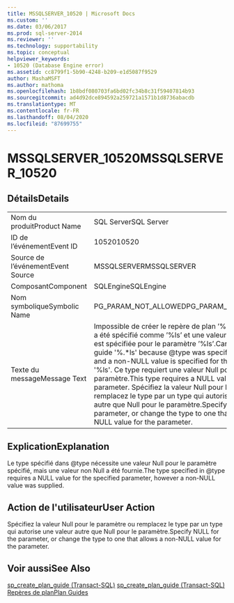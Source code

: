 ```yaml
---
title: MSSQLSERVER_10520 | Microsoft Docs
ms.custom: ''
ms.date: 03/06/2017
ms.prod: sql-server-2014
ms.reviewer: ''
ms.technology: supportability
ms.topic: conceptual
helpviewer_keywords:
- 10520 (Database Engine error)
ms.assetid: cc8799f1-5b90-4248-b209-e1d5087f9529
author: MashaMSFT
ms.author: mathoma
ms.openlocfilehash: 1b8bdf080703fa6bd02fc34b8c31f59407814b93
ms.sourcegitcommit: ad4d92dce894592a259721a1571b1d8736abacdb
ms.translationtype: MT
ms.contentlocale: fr-FR
ms.lasthandoff: 08/04/2020
ms.locfileid: "87699755"
---
```

# <a name="mssqlserver_10520"></a><span data-ttu-id="e969d-102">MSSQLSERVER_10520</span><span class="sxs-lookup"><span data-stu-id="e969d-102">MSSQLSERVER_10520</span></span>
    
## <a name="details"></a><span data-ttu-id="e969d-103">Détails</span><span class="sxs-lookup"><span data-stu-id="e969d-103">Details</span></span>  
  
|||  
|-|-|  
|<span data-ttu-id="e969d-104">Nom du produit</span><span class="sxs-lookup"><span data-stu-id="e969d-104">Product Name</span></span>|<span data-ttu-id="e969d-105">SQL Server</span><span class="sxs-lookup"><span data-stu-id="e969d-105">SQL Server</span></span>|  
|<span data-ttu-id="e969d-106">ID de l’événement</span><span class="sxs-lookup"><span data-stu-id="e969d-106">Event ID</span></span>|<span data-ttu-id="e969d-107">10520</span><span class="sxs-lookup"><span data-stu-id="e969d-107">10520</span></span>|  
|<span data-ttu-id="e969d-108">Source de l’événement</span><span class="sxs-lookup"><span data-stu-id="e969d-108">Event Source</span></span>|<span data-ttu-id="e969d-109">MSSQLSERVER</span><span class="sxs-lookup"><span data-stu-id="e969d-109">MSSQLSERVER</span></span>|  
|<span data-ttu-id="e969d-110">Composant</span><span class="sxs-lookup"><span data-stu-id="e969d-110">Component</span></span>|<span data-ttu-id="e969d-111">SQLEngine</span><span class="sxs-lookup"><span data-stu-id="e969d-111">SQLEngine</span></span>|  
|<span data-ttu-id="e969d-112">Nom symbolique</span><span class="sxs-lookup"><span data-stu-id="e969d-112">Symbolic Name</span></span>|<span data-ttu-id="e969d-113">PG_PARAM_NOT_ALLOWED</span><span class="sxs-lookup"><span data-stu-id="e969d-113">PG_PARAM_NOT_ALLOWED</span></span>|  
|<span data-ttu-id="e969d-114">Texte du message</span><span class="sxs-lookup"><span data-stu-id="e969d-114">Message Text</span></span>|<span data-ttu-id="e969d-115">Impossible de créer le repère de plan ’%.ls’, car @type a été spécifié comme ’%ls’ et une valeur autre que Null est spécifiée pour le paramètre ’%ls’.</span><span class="sxs-lookup"><span data-stu-id="e969d-115">Cannot create plan guide '%.\*ls' because @type was specified as '%ls' and a non-NULL value is specified for the parameter '%ls'.</span></span> <span data-ttu-id="e969d-116">Ce type requiert une valeur Null pour le paramètre.</span><span class="sxs-lookup"><span data-stu-id="e969d-116">This type requires a NULL value for the parameter.</span></span> <span data-ttu-id="e969d-117">Spécifiez la valeur Null pour le paramètre ou remplacez le type par un type qui autorise une valeur autre que Null pour le paramètre.</span><span class="sxs-lookup"><span data-stu-id="e969d-117">Specify NULL for the parameter, or change the type to one that allows a non-NULL value for the parameter.</span></span>|  
  
## <a name="explanation"></a><span data-ttu-id="e969d-118">Explication</span><span class="sxs-lookup"><span data-stu-id="e969d-118">Explanation</span></span>  
 <span data-ttu-id="e969d-119">Le type spécifié dans @type nécessite une valeur Null pour le paramètre spécifié, mais une valeur non Null a été fournie.</span><span class="sxs-lookup"><span data-stu-id="e969d-119">The type specified in @type requires a NULL value for the specified parameter, however a non-NULL value was supplied.</span></span>  
  
## <a name="user-action"></a><span data-ttu-id="e969d-120">Action de l'utilisateur</span><span class="sxs-lookup"><span data-stu-id="e969d-120">User Action</span></span>  
 <span data-ttu-id="e969d-121">Spécifiez la valeur Null pour le paramètre ou remplacez le type par un type qui autorise une valeur autre que Null pour le paramètre.</span><span class="sxs-lookup"><span data-stu-id="e969d-121">Specify NULL for the parameter, or change the type to one that allows a non-NULL value for the parameter.</span></span>  
  
## <a name="see-also"></a><span data-ttu-id="e969d-122">Voir aussi</span><span class="sxs-lookup"><span data-stu-id="e969d-122">See Also</span></span>  
 <span data-ttu-id="e969d-123">[sp_create_plan_guide &#40;Transact-SQL&#41;](/sql/relational-databases/system-stored-procedures/sp-create-plan-guide-transact-sql) </span><span class="sxs-lookup"><span data-stu-id="e969d-123">[sp_create_plan_guide &#40;Transact-SQL&#41;](/sql/relational-databases/system-stored-procedures/sp-create-plan-guide-transact-sql) </span></span>  
 [<span data-ttu-id="e969d-124">Repères de plan</span><span class="sxs-lookup"><span data-stu-id="e969d-124">Plan Guides</span></span>](../performance/plan-guides.md)  
  
  
